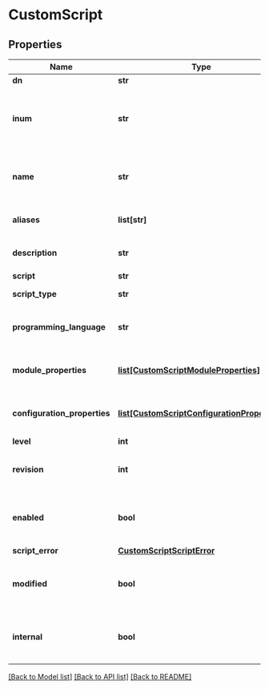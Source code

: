 # CustomScript

## Properties
Name | Type | Description | Notes
------------ | ------------- | ------------- | -------------
**dn** | **str** |  | [optional] 
**inum** | **str** | XRI i-number. Identifier to uniquely identify the script. | [optional] 
**name** | **str** | Name should contain only letters, digits and underscores. | [optional] 
**aliases** | **list[str]** | List of possible alias for the script. | [optional] 
**description** | **str** | Details describing the script. | [optional] 
**script** | **str** | Actual script. | [optional] 
**script_type** | **str** | Type of script. | [optional] 
**programming_language** | **str** | Programming language of the custom script. | [optional] 
**module_properties** | [**list[CustomScriptModuleProperties]**](CustomScriptModuleProperties.md) | Module-level properties applicable to the script. | [optional] 
**configuration_properties** | [**list[CustomScriptConfigurationProperties]**](CustomScriptConfigurationProperties.md) | Configuration properties applicable to the script. | [optional] 
**level** | **int** | Script level. | [optional] 
**revision** | **int** | Update revision number of the script. | [optional] 
**enabled** | **bool** | boolean value indicating if script enabled. | [optional] 
**script_error** | [**CustomScriptScriptError**](CustomScriptScriptError.md) |  | [optional] 
**modified** | **bool** | boolean value indicating if the script is modified. | [optional] 
**internal** | **bool** | boolean value indicating if the script is interanl. | [optional] 

[[Back to Model list]](../README.md#documentation-for-models) [[Back to API list]](../README.md#documentation-for-api-endpoints) [[Back to README]](../README.md)

